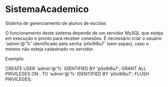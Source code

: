 # SistemaAcademico
Sistema de gerenciamento de alunos de escolas

O funcionamento deste sistema depende de um servidor MySQL que esteja em execução e pronto para receber conexões.
É necessário criar o usuário 'admin'@'%' identificado pela senha 'p0o9i8u7' (sem aspas), caso o mesmo não esteja cadastrado no servidor.

Exemplo:

CREATE USER 'admin'@'%' IDENTIFIED BY 'p0o9i8u7';
GRANT ALL PRIVILEGES ON *.* TO 'admin'@'%' IDENTIFIED BY 'p0o9i8u7';
FLUSH PRIVILEGES;
